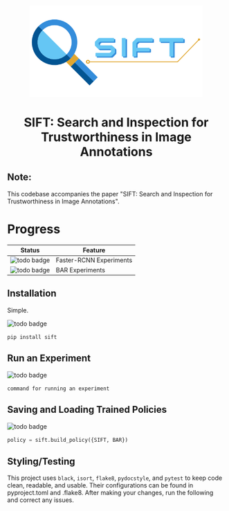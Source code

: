 <div align="center">

<img src="docs/images/SIFT Logo V2.png" width="400px">

# SIFT: Search and Inspection for Trustworthiness in Image Annotations

<div align="left">

## Note:
This codebase accompanies the paper "SIFT: Search and Inspection for Trustworthiness in Image Annotations".

# Progress
Status  | Feature
------------- | -------------
![todo badge](https://img.shields.io/badge/status-TODO-brightgreen) | Faster-RCNN Experiments
![todo badge](https://img.shields.io/badge/status-TODO-brightgreen) | BAR Experiments 

## Installation
Simple.

![todo badge](https://img.shields.io/badge/status-TODO-brightgreen)
```
pip install sift
```

## Run an Experiment

![todo badge](https://img.shields.io/badge/status-TODO-brightgreen)
```
command for running an experiment
```

## Saving and Loading Trained Policies

![todo badge](https://img.shields.io/badge/status-TODO-brightgreen) 
```python
policy = sift.build_policy({SIFT, BAR})
```

## Styling/Testing
This project uses `black`, `isort`, `flake8`, `pydocstyle`, and `pytest` to keep code clean, readable, and usable. Their configurations can be found in pyproject.toml and .flake8. After making your changes, run the following and correct any issues.
